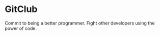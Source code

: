 GitClub
=======

Commit to being a better programmer. Fight other developers using the power of code.
